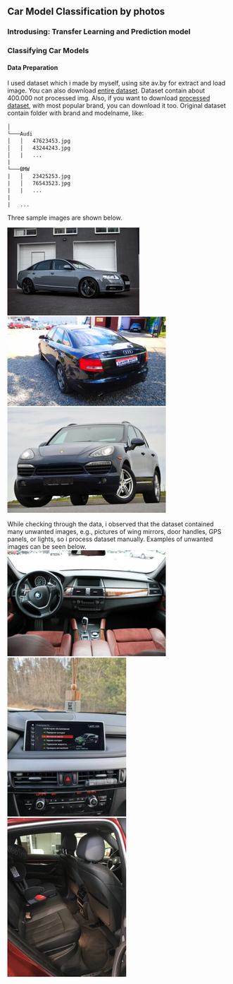## Car Model Classification by photos

### Introdusing: Transfer Learning and Prediction model

### Classifying Car Models

#### Data Preparation
I used dataset which i made by myself, using site av.by for extract and load image. You can also download [entire dataset](https://github.com/bl4dylion4ik/car_photo_prediction). Dataset contain about 400.000 not processed img.
Also, if you want to download [processed dataset](https://github.com/bl4dylion4ik/car_photo_prediction), with most popular brand, you can download it too.
Original dataset contain folder with brand and modelname, like:
```project
│
└───Audi
│   │   47623453.jpg
│   │   43244243.jpg
│   |   ...
|
└───BMW
|   │   23425253.jpg
|   │   76543523.jpg
|   |   ...
|
|   ...
```
Three sample images are shown below.

<!-- 
<img src="img_for_readme/1517175.jpg" width="270">
<img src="img_for_readme/30959382.jpg" width="270">
<img src="img_for_readme/41840134.jpg" width="270"> -->
![first](img_for_readme/1517175.jpg)
![second](img_for_readme/30959382.jpg)
![third](img_for_readme/41840134.jpg)

While checking through the data, i observed that the dataset contained many unwanted images, e.g., pictures of wing mirrors, door handles, GPS panels, or lights, so i process dataset manually.
Examples of unwanted images can be seen below.
![first_prosess](img_for_readme/47622533.jpg)
![second_prosess](img_for_readme/57493534.jpg)
![third_prosess](img_for_readme/65405577.jpg)
